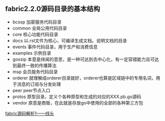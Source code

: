 ## fabric2.2.0源码目录的基本结构     
* bcssp 加密服务代码目录
* common 全局公用代码目录
* core 核心功能代码目录
* docs 以.rst文件为核心，可编译生成文档。说明文档的目录
* events 事件代码目录，用于生产和消费信息
* examples 示例目录
* gossip 本意是绯闻的意思，是一种可达到去中心化，有一定容错能力且可达到最终一致的传播算法
* msp 会员服务代码目录
* orderer 就理解成orderer目录就好，orderer也算是区域链中的专用名词，用于消息的订阅与分发处理
* peer  peer节点入口    
* protos 原型目录，定义个各种原型和生成的对应的XXX.pb.go源码
* vendor 原意是商贩，在此就是存放go中使用的全部的各种第三方包

[fabric源码解析1——线头](https://blog.csdn.net/idsuf698987/article/details/74912362)     
